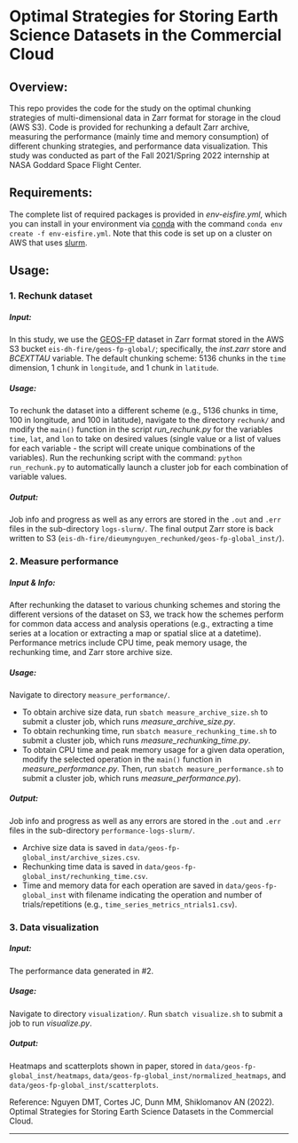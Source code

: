 # Optimal Strategies for Storing Earth Science Datasets in the Commercial Cloud

## Overview:
This repo provides the code for the study on the optimal chunking strategies of multi-dimensional data in Zarr format for storage in the cloud (AWS S3). Code is provided for rechunking a default Zarr archive, measuring the performance (mainly time and memory consumption) of different chunking strategies, and performance data visualization. This study was conducted as part of the Fall 2021/Spring 2022 internship at NASA Goddard Space Flight Center.

## Requirements:
The complete list of required packages is provided in *env-eisfire.yml*, which you can install in your environment via [conda](https://docs.conda.io/projects/conda/en/latest/user-guide/tasks/manage-environments.html) with the command `conda env create -f env-eisfire.yml`. Note that this code is set up on a cluster on AWS that uses [slurm](https://slurm.schedmd.com/documentation.html). 

## Usage:
### 1. Rechunk dataset
##### Input:
In this study, we use the [GEOS-FP](https://gmao.gsfc.nasa.gov/pubs/docs/Lucchesi1203.pdf) dataset in Zarr format stored in the AWS S3 bucket `eis-dh-fire/geos-fp-global/`; specifically, the *inst.zarr* store and *BCEXTTAU* variable. The default chunking scheme: 5136 chunks in the `time` dimension, 1 chunk in `longitude`, and 1 chunk in `latitude`.
##### Usage:
To rechunk the dataset into a different scheme (e.g., 5136 chunks in time, 100 in longitude, and 100 in latitude), navigate to the directory `rechunk/` and modify the `main()` function in the script *run_rechunk.py* for the variables `time`, `lat`, and `lon` to take on desired values (single value or a list of values for each variable - the script will create unique combinations of the variables). Run the rechunking script with the command: `python run_rechunk.py` to automatically launch a cluster job for each combination of variable values. 
##### Output:
Job info and progress as well as any errors are stored in the `.out` and `.err` files in the sub-directory `logs-slurm/`. The final output Zarr store is back written to S3 (`eis-dh-fire/dieumynguyen_rechunked/geos-fp-global_inst/`).

### 2. Measure performance
##### Input & Info: 
After rechunking the dataset to various chunking schemes and storing the different versions of the dataset on S3, we track how the schemes perform for common data access and analysis operations (e.g., extracting a time series at a location or extracting a map or spatial slice at a datetime). Performance metrics include CPU time, peak memory usage, the rechunking time, and Zarr store archive size. 
##### Usage:
Navigate to directory `measure_performance/`.
- To obtain archive size data, run `sbatch measure_archive_size.sh` to submit a cluster job, which runs *measure_archive_size.py*.
- To obtain rechunking time, run `sbatch measure_rechunking_time.sh` to submit a cluster job, which runs *measure_rechunking_time.py*.
- To obtain CPU time and peak memory usage for a given data operation, modify the selected operation in the `main()` function in *measure_performance.py*. Then, run `sbatch measure_performance.sh` to submit a cluster job, which runs *measure_performance.py*).
##### Output:
Job info and progress as well as any errors are stored in the `.out` and `.err` files in the sub-directory `performance-logs-slurm/`. 
- Archive size data is saved in `data/geos-fp-global_inst/archive_sizes.csv`.
- Rechunking time data is saved in `data/geos-fp-global_inst/rechunking_time.csv`.
- Time and memory data for each operation are saved in `data/geos-fp-global_inst` with filename indicating the operation and number of trials/repetitions (e.g., `time_series_metrics_ntrials1.csv`).

### 3. Data visualization
##### Input:
The performance data generated in #2. 
##### Usage:
Navigate to directory `visualization/`. Run `sbatch visualize.sh` to submit a job to run *visualize.py*.
##### Output:
Heatmaps and scatterplots shown in paper, stored in `data/geos-fp-global_inst/heatmaps`, `data/geos-fp-global_inst/normalized_heatmaps`, and `data/geos-fp-global_inst/scatterplots`.

Reference: Nguyen DMT, Cortes JC, Dunn MM, Shiklomanov AN (2022). Optimal Strategies for Storing Earth Science Datasets in the Commercial Cloud. 

----------------------------